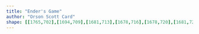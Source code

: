 ```yaml
---
title: "Ender's Game"
author: "Orson Scott Card"
shape: [[1765,702],[1694,709],[1681,713],[1678,716],[1678,720],[1681,723],[1688,726],[1693,732],[1712,745],[1733,763],[1741,767],[1779,806],[1782,814],[1779,844],[1775,1015],[1772,1037],[1770,1095],[1768,1110],[1767,1184],[1765,1203],[1766,1231],[1765,1257],[1762,1276],[1762,1344],[1760,1353],[1759,1418],[1757,1431],[1758,1463],[1756,1468],[1755,1482],[1756,1501],[1755,1540],[1753,1550],[1754,1585],[1752,1622],[1753,1656],[1751,1668],[1752,1681],[1755,1687],[1763,1692],[1775,1695],[1820,1694],[1865,1690],[1871,1687],[1874,1679],[1876,1645],[1879,1632],[1881,1568],[1886,1509],[1886,1438],[1889,1414],[1888,1400],[1890,1378],[1889,1354],[1892,1336],[1892,1316],[1901,1217],[1904,1151],[1908,1116],[1911,1042],[1913,1029],[1912,1001],[1914,994],[1914,972],[1916,956],[1916,871],[1918,850],[1917,816],[1913,806],[1888,781],[1852,753],[1822,727],[1808,719],[1793,706],[1784,702]]
---
```


